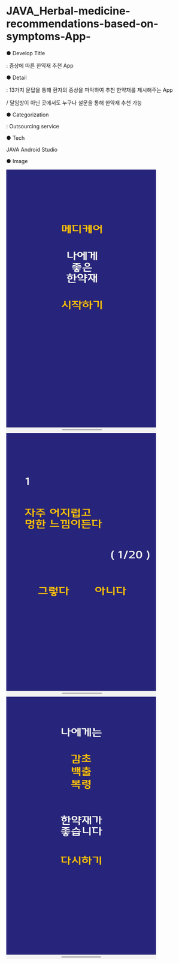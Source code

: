 # JAVA_Herbal-medicine-recommendations-based-on-symptoms-App-

● Develop Title

: 증상에 따른 한약재 추천 App

● Detail

: 13가지 문답을 통해 환자의 증상을 파악하여 추천 한약재를 제시해주는 App 

/ 달임방이 아닌 곳에서도 누구나 설문을 통해 한약재 추천 가능

● Categorization

: Outsourcing service

● Tech

JAVA
Android Studio

● Image


<img src="https://github.com/HJNA-99/JAVA_Medicinal-Herbs-recommendations-based-on-symptoms-App-/blob/main/Main%20Page.jpg" width="400" height="700">
<img src="https://github.com/HJNA-99/JAVA_Medicinal-Herbs-recommendations-based-on-symptoms-App-/blob/main/Question%20Page.jpg" width="400" height="700">
<img src="https://github.com/HJNA-99/JAVA_Medicinal-Herbs-recommendations-based-on-symptoms-App-/blob/main/Result%20Page.jpg" width="400" height="700">
